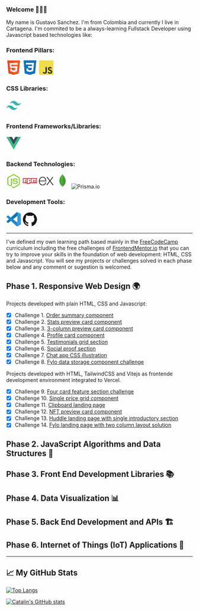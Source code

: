 ### Welcome 👋👋👋

<!--
**gusanchedev/gusanchedev** is a ✨ _special_ ✨ repository because its `README.md` (this file) appears on your GitHub profile.

- 🔭 I’m currently working on ...
- 🌱 I’m currently learning ...
- 👯 I’m looking to collaborate on ...
- 🤔 I’m looking for help with ...
- 💬 Ask me about ...
- 📫 How to reach me: ...
- 😄 Pronouns: ...
- ⚡ Fun fact: ...
-->

My name is Gustavo Sanchez. I'm from Colombia and currently I live in Cartagena. I'm commited to be a always-learning Fullstack Developer using Javascript based technologies like:

### Frontend Pillars:
<img src="https://github.com/devicons/devicon/blob/master/icons/html5/html5-original.svg" height="40" width="40" alt="HTML5"/>  <img src="https://github.com/devicons/devicon/blob/master/icons/css3/css3-plain.svg" height="40" width="40" alt="CSS"/>  <img src="https://github.com/devicons/devicon/blob/master/icons/javascript/javascript-original.svg" height="40" width="40" alt="Javascript"/>

### CSS Libraries:
<img src="https://github.com/devicons/devicon/blob/master/icons/tailwindcss/tailwindcss-plain.svg" height="40" width="40" alt="Tailwindcss"/>

### Frontend Frameworks/Libraries:
<img src="https://github.com/devicons/devicon/blob/master/icons/vuejs/vuejs-original.svg" height="40" width="40" alt="Vuejs"/>

### Backend Technologies:
<img src="https://github.com/devicons/devicon/blob/master/icons/nodejs/nodejs-original.svg" height="40" width="40" alt="Nodejs"/>  <img src="https://github.com/devicons/devicon/blob/master/icons/npm/npm-original-wordmark.svg" height="40" width="40" alt="NPM"/>  <img src="https://github.com/devicons/devicon/blob/master/icons/express/express-original.svg" height="40" width="40" alt="Express.js"/>  <img src="https://github.com/devicons/devicon/blob/master/icons/mongodb/mongodb-original.svg" height="40" width="40" alt="mongoDb"/>  <img src="https://d2eip9sf3oo6c2.cloudfront.net/tags/images/000/001/287/square_480/prismaHD.png" height="40" width="40" alt="Prisma.io"/>

### Development Tools:
<img src="https://github.com/devicons/devicon/blob/master/icons/vscode/vscode-original.svg" height="40" width="40"/>  <img src="https://github.com/devicons/devicon/blob/master/icons/github/github-original.svg" height="40" width="40"/>

---
I've defined my own learning path based mainly in the [FreeCodeCamp](https://www.freecodecamp.org/learn) curriculum including the free challenges of [FrontendMentor.io](https://www.frontendmentor.io/challenges?types=free) that you can try to improve your skills in the foundation of web development: HTML, CSS and Javascript. You will see my projects or challenges solved in each phase below and any comment or sugestion is welcomed.

## Phase 1. Responsive Web Design 🌍
Projects developed with plain HTML, CSS and Javascript:
- [x] Challenge 1. [Order summary component](https://github.com/gusanchedev/prj-01-order-summary-component)  
- [x] Challenge 2. [Stats preview card component](https://github.com/gusanchedev/prj-02-stats-preview-card-component)
- [x] Challenge 3. [3-column preview card component](https://github.com/gusanchedev/prj-03-3column-preview-card-component)
- [x] Challenge 4. [Profile card component](https://github.com/gusanchedev/prj-04-profile-card-component)
- [x] Challenge 5. [Testimonials grid section](https://github.com/gusanchedev/prj-05-testimonials-grid-section)
- [x] Challenge 6. [Social proof section](https://github.com/gusanchedev/prj-06-social-proof-section)
- [x] Challenge 7. [Chat app CSS illustration](https://github.com/gusanchedev/prj-07-chat-app-css-illustration)
- [x] Challenge 8. [Fylo data storage component challenge](https://github.com/gusanchedev/prj-08-fylo-data-storage-component)

Projects developed with HTML, TailwindCSS and Vitejs as frontende development environment integrated to Vercel.
- [x] Challenge 9. [Four card feature section challenge](https://github.com/gusanchedev/prj-09-four-card-feature-section)
- [x] Challenge 10. [Single price grid component](https://github.com/gusanchedev/prj-10-single-price-grid-component)
- [x] Challenge 11. [Clipboard landing page](https://github.com/gusanchedev/prj-11-clipboard-landing-page)
- [x] Challenge 12. [NFT preview card component](https://github.com/gusanchedev/prj-12-nft-preview-card-component) 
- [x] Challenge 13. [Huddle landing page with single introductory section](https://github.com/gusanchedev/prj-13-huddle-landing-page-with-single-introductory-section)
- [x] Challenge 14. [Fylo landing page with two column layout solution](https://github.com/gusanchedev/prj-14-fylo-landing-page-with-two-column-layout) 

## Phase 2. JavaScript Algorithms and Data Structures 🚀

## Phase 3. Front End Development Libraries 📚

## Phase 4. Data Visualization 📊

## Phase 5. Back End Development and APIs 🏗

## Phase 6. Internet of Things (IoT) Applications 🚰

---


## &#x1f4c8; My GitHub Stats

[![Top Langs](https://github-readme-stats.vercel.app/api/top-langs/?username=gusanchedev&hide=java,html,css&theme=cobalt)](https://github.com/anuraghazra/github-readme-stats)

[![Catalin's GitHub stats](https://github-readme-stats.vercel.app/api?username=gusanchedev&theme=cobalt)](https://github.com/anuraghazra/github-readme-stats)

